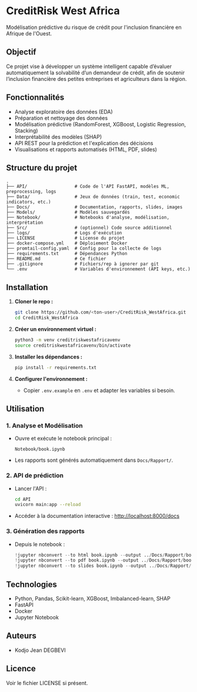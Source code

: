 # CreditRisk West Africa

Modélisation prédictive du risque de crédit pour l'inclusion financière en Afrique de l'Ouest.

## Objectif

Ce projet vise à développer un système intelligent capable d’évaluer automatiquement la solvabilité d’un demandeur de crédit, afin de soutenir l’inclusion financière des petites entreprises et agriculteurs dans la région.

## Fonctionnalités

- Analyse exploratoire des données (EDA)
- Préparation et nettoyage des données
- Modélisation prédictive (RandomForest, XGBoost, Logistic Regression, Stacking)
- Interprétabilité des modèles (SHAP)
- API REST pour la prédiction et l'explication des décisions
- Visualisations et rapports automatisés (HTML, PDF, slides)

## Structure du projet

```
.
├── API/                  # Code de l'API FastAPI, modèles ML, preprocessing, logs
├── Data/                 # Jeux de données (train, test, economic indicators, etc.)
├── Docs/                 # Documentation, rapports, slides, images
├── Models/               # Modèles sauvegardés
├── Notebook/             # Notebooks d'analyse, modélisation, interprétation
├── Src/                  # (optionnel) Code source additionnel
├── logs/                 # Logs d'exécution
├── LICENSE               # License du projet
├── docker-compose.yml    # Déploiement Docker
├── promtail-config.yaml  # Config pour la collecte de logs
├── requirements.txt      # Dépendances Python
├── README.md             # Ce fichier
├── .gitignore            # Fichiers/rep à ignorer par git
└── .env                  # Variables d'environnement (API keys, etc.)
```

## Installation

1. **Cloner le repo :**
   ```sh
   git clone https://github.com/<ton-user>/CreditRisk_WestAfrica.git
   cd CreditRisk_WestAfrica
   ```

2. **Créer un environnement virtuel :**
   ```sh
   python3 -m venv creditriskwestafricavenv
   source creditriskwestafricavenv/bin/activate
   ```

3. **Installer les dépendances :**
   ```sh
   pip install -r requirements.txt
   ```

4. **Configurer l'environnement :**
   - Copier `.env.example` en `.env` et adapter les variables si besoin.

## Utilisation

### 1. Analyse et Modélisation

- Ouvre et exécute le notebook principal :
  ```
  Notebook/book.ipynb
  ```
- Les rapports sont générés automatiquement dans `Docs/Rapport/`.

### 2. API de prédiction

- Lancer l'API :
  ```sh
  cd API
  uvicorn main:app --reload
  ```
- Accéder à la documentation interactive : [http://localhost:8000/docs](http://localhost:8000/docs)

### 3. Génération des rapports

- Depuis le notebook :
  ```python
  !jupyter nbconvert --to html book.ipynb --output ../Docs/Rapport/book.html --allow-errors
  !jupyter nbconvert --to pdf book.ipynb --output ../Docs/Rapport/book.pdf --allow-errors
  !jupyter nbconvert --to slides book.ipynb --output ../Docs/Rapport/book.slides.html --no-prompt --no-input --allow-errors
  ```

## Technologies

- Python, Pandas, Scikit-learn, XGBoost, Imbalanced-learn, SHAP
- FastAPI
- Docker
- Jupyter Notebook

## Auteurs

- Kodjo Jean DEGBEVI

## Licence

Voir le fichier LICENSE si présent.
